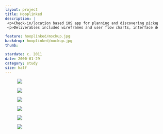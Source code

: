 ```yaml
---
layout: project
title: Hooplinked
description: |
 <p>Check-in/location based iOS app for planning and discovering pickup games nearby. Functionality included the ability to add and rate basketball courts, maintain a list of players with whom you frequently play, organizing games, and win (custom drawn) badges based on milestones.</p>
 <p>Deliverables included wireframes and user flow charts, interface design, app icons, and badge illustrations.</p>

feature: hooplinked/mockup.jpg
backdrop: hooplinked/mockup.jpg
thumb:

stardate: c. 2011
date: 2000-01-29
category: study
size: half
---
```


<section class="tight">
  <main>
    <figure style="background-image:url({{site.project_img_path}}hooplinked/mockup.jpg);" class="">
      <img src="{{site.project_img_path}}hooplinked/mockup.jpg">
    </figure>
    <figure style="background-image:url({{site.project_img_path}}hooplinked/hl_screens_a.jpg);" class="">
      <img src="{{site.project_img_path}}hooplinked/hl_screens_a.jpg">
    </figure>
    <figure style="background-image:url({{site.project_img_path}}hooplinked/hl_screens_b.jpg);" class="">
      <img src="{{site.project_img_path}}hooplinked/hl_screens_b.jpg">
    </figure>
    <div class="arrangement duo">
      <figure style="background-image:url({{site.project_img_path}}hooplinked/app_icon.jpg);" class="">
        <img src="{{site.project_img_path}}hooplinked/app_icon.jpg">
      </figure>
      <figure style="background-image:url({{site.project_img_path}}hooplinked/app_icon_mockup.jpg);" class="">
        <img src="{{site.project_img_path}}hooplinked/app_icon_mockup.jpg">
      </figure>
    </div>
    <figure style="background-image:url({{site.project_img_path}}hooplinked/trophies.jpg);" class="">
      <img src="{{site.project_img_path}}hooplinked/trophies.jpg">
    </figure>
  </main>
</section>

